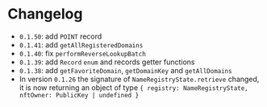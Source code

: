 # Changelog

- `0.1.50`: add `POINT` record
- `0.1.41`: add `getAllRegisteredDomains`
- `0.1.40`: fix `performReverseLookupBatch`
- `0.1.39`: add `Record` `enum` and records getter functions
- `0.1.38`: add `getFavoriteDomain`, `getDomainKey` and `getAllDomains`
- In version `0.1.26` the signature of `NameRegistryState.retrieve` changed, it is now returning an object of type `{ registry: NameRegistryState, nftOwner: PublicKey | undefined }`
